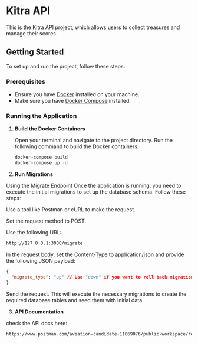 # Kitra API

This is the Kitra API project, which allows users to collect treasures and manage their scores.

## Getting Started

To set up and run the project, follow these steps:

### Prerequisites

- Ensure you have [Docker](https://www.docker.com/) installed on your machine.
- Make sure you have [Docker Compose](https://docs.docker.com/compose/) installed.

### Running the Application

1. **Build the Docker Containers**

   Open your terminal and navigate to the project directory. Run the following command to build the Docker containers:

   ```bash
   docker-compose build
   docker-compose up -d
   ```

2. **Run Migrations**

Using the Migrate Endpoint
Once the application is running, you need to execute the initial migrations to set up the database schema. Follow these steps:

Use a tool like Postman or cURL to make the request.

Set the request method to POST.

Use the following URL:

```bash
http://127.0.0.1:3000/migrate
```

In the request body, set the Content-Type to application/json and provide the following JSON payload:

```json
{
  "migrate_type": "up" // Use "down" if you want to roll back migrations
}
```

Send the request. This will execute the necessary migrations to create the required database tables and seed them with initial data.

3. **API Documentation**

check the API docs here:

```bash
https://www.postman.com/aviation-candidate-11069076/public-workspace/request/qus42e9/grab-treasure-and-update-user-total
```
